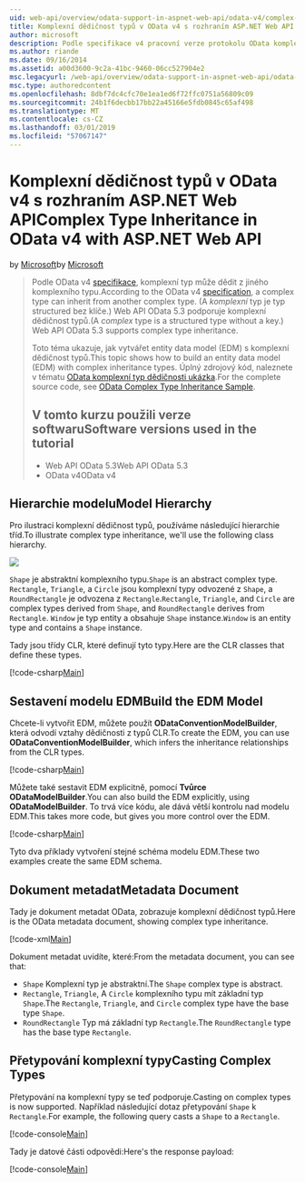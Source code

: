 ```yaml
---
uid: web-api/overview/odata-support-in-aspnet-web-api/odata-v4/complex-type-inheritance-in-odata-v4
title: Komplexní dědičnost typů v OData v4 s rozhraním ASP.NET Web API | Dokumentace Microsoftu
author: microsoft
description: Podle specifikace v4 pracovní verze protokolu OData komplexní typ může dědit z jiného komplexního typu. (Komplexní typ je strukturovaného typu bez klíče.) Webové rozhraní API...
ms.author: riande
ms.date: 09/16/2014
ms.assetid: a00d3600-9c2a-41bc-9460-06cc527904e2
msc.legacyurl: /web-api/overview/odata-support-in-aspnet-web-api/odata-v4/complex-type-inheritance-in-odata-v4
msc.type: authoredcontent
ms.openlocfilehash: 8dbf7dc4cfc70e1ea1ed6f72ffc0751a56809c09
ms.sourcegitcommit: 24b1f6decbb17bb22a45166e5fdb0845c65af498
ms.translationtype: MT
ms.contentlocale: cs-CZ
ms.lasthandoff: 03/01/2019
ms.locfileid: "57067147"
---
```

<a name="complex-type-inheritance-in-odata-v4-with-aspnet-web-api"></a><span data-ttu-id="ce6dd-104">Komplexní dědičnost typů v OData v4 s rozhraním ASP.NET Web API</span><span class="sxs-lookup"><span data-stu-id="ce6dd-104">Complex Type Inheritance in OData v4 with ASP.NET Web API</span></span>
====================
<span data-ttu-id="ce6dd-105">by [Microsoft](https://github.com/microsoft)</span><span class="sxs-lookup"><span data-stu-id="ce6dd-105">by [Microsoft](https://github.com/microsoft)</span></span>

> <span data-ttu-id="ce6dd-106">Podle OData v4 [specifikace](http://www.odata.org/documentation/odata-version-4-0/), komplexní typ může dědit z jiného komplexního typu.</span><span class="sxs-lookup"><span data-stu-id="ce6dd-106">According to the OData v4 [specification](http://www.odata.org/documentation/odata-version-4-0/), a complex type can inherit from another complex type.</span></span> <span data-ttu-id="ce6dd-107">(A *komplexní* typ je typ structured bez klíče.) Web API OData 5.3 podporuje komplexní dědičnost typů.</span><span class="sxs-lookup"><span data-stu-id="ce6dd-107">(A *complex* type is a structured type without a key.) Web API OData 5.3 supports complex type inheritance.</span></span>
> 
> <span data-ttu-id="ce6dd-108">Toto téma ukazuje, jak vytvářet entity data model (EDM) s komplexní dědičnost typů.</span><span class="sxs-lookup"><span data-stu-id="ce6dd-108">This topic shows how to build an entity data model (EDM) with complex inheritance types.</span></span> <span data-ttu-id="ce6dd-109">Úplný zdrojový kód, naleznete v tématu [OData komplexní typ dědičnosti ukázka](http://aspnet.codeplex.com/sourcecontrol/latest#Samples/WebApi/OData/v4/ODataComplexTypeInheritanceSample/ReadMe.txt).</span><span class="sxs-lookup"><span data-stu-id="ce6dd-109">For the complete source code, see [OData Complex Type Inheritance Sample](http://aspnet.codeplex.com/sourcecontrol/latest#Samples/WebApi/OData/v4/ODataComplexTypeInheritanceSample/ReadMe.txt).</span></span>
> 
> ## <a name="software-versions-used-in-the-tutorial"></a><span data-ttu-id="ce6dd-110">V tomto kurzu použili verze softwaru</span><span class="sxs-lookup"><span data-stu-id="ce6dd-110">Software versions used in the tutorial</span></span>
> 
> 
> - <span data-ttu-id="ce6dd-111">Web API OData 5.3</span><span class="sxs-lookup"><span data-stu-id="ce6dd-111">Web API OData 5.3</span></span>
> - <span data-ttu-id="ce6dd-112">OData v4</span><span class="sxs-lookup"><span data-stu-id="ce6dd-112">OData v4</span></span>


## <a name="model-hierarchy"></a><span data-ttu-id="ce6dd-113">Hierarchie modelu</span><span class="sxs-lookup"><span data-stu-id="ce6dd-113">Model Hierarchy</span></span>

<span data-ttu-id="ce6dd-114">Pro ilustraci komplexní dědičnost typů, používáme následující hierarchie tříd.</span><span class="sxs-lookup"><span data-stu-id="ce6dd-114">To illustrate complex type inheritance, we'll use the following class hierarchy.</span></span>

![](complex-type-inheritance-in-odata-v4/_static/image1.png)

<span data-ttu-id="ce6dd-115">`Shape` je abstraktní komplexního typu.</span><span class="sxs-lookup"><span data-stu-id="ce6dd-115">`Shape` is an abstract complex type.</span></span> <span data-ttu-id="ce6dd-116">`Rectangle`, `Triangle`, a `Circle` jsou komplexní typy odvozené z `Shape`, a `RoundRectangle` je odvozena z `Rectangle`.</span><span class="sxs-lookup"><span data-stu-id="ce6dd-116">`Rectangle`, `Triangle`, and `Circle` are complex types derived from `Shape`, and `RoundRectangle` derives from `Rectangle`.</span></span> <span data-ttu-id="ce6dd-117">`Window` je typ entity a obsahuje `Shape` instance.</span><span class="sxs-lookup"><span data-stu-id="ce6dd-117">`Window` is an entity type and contains a `Shape` instance.</span></span>

<span data-ttu-id="ce6dd-118">Tady jsou třídy CLR, které definují tyto typy.</span><span class="sxs-lookup"><span data-stu-id="ce6dd-118">Here are the CLR classes that define these types.</span></span>

[!code-csharp[Main](complex-type-inheritance-in-odata-v4/samples/sample1.cs)]

## <a name="build-the-edm-model"></a><span data-ttu-id="ce6dd-119">Sestavení modelu EDM</span><span class="sxs-lookup"><span data-stu-id="ce6dd-119">Build the EDM Model</span></span>

<span data-ttu-id="ce6dd-120">Chcete-li vytvořit EDM, můžete použít **ODataConventionModelBuilder**, která odvodí vztahy dědičnosti z typů CLR.</span><span class="sxs-lookup"><span data-stu-id="ce6dd-120">To create the EDM, you can use **ODataConventionModelBuilder**, which infers the inheritance relationships from the CLR types.</span></span>

[!code-csharp[Main](complex-type-inheritance-in-odata-v4/samples/sample2.cs)]

<span data-ttu-id="ce6dd-121">Můžete také sestavit EDM explicitně, pomocí **Tvůrce ODataModelBuilder**.</span><span class="sxs-lookup"><span data-stu-id="ce6dd-121">You can also build the EDM explicitly, using **ODataModelBuilder**.</span></span> <span data-ttu-id="ce6dd-122">To trvá více kódu, ale dává větší kontrolu nad modelu EDM.</span><span class="sxs-lookup"><span data-stu-id="ce6dd-122">This takes more code, but gives you more control over the EDM.</span></span>

[!code-csharp[Main](complex-type-inheritance-in-odata-v4/samples/sample3.cs)]

<span data-ttu-id="ce6dd-123">Tyto dva příklady vytvoření stejné schéma modelu EDM.</span><span class="sxs-lookup"><span data-stu-id="ce6dd-123">These two examples create the same EDM schema.</span></span>

## <a name="metadata-document"></a><span data-ttu-id="ce6dd-124">Dokument metadat</span><span class="sxs-lookup"><span data-stu-id="ce6dd-124">Metadata Document</span></span>

<span data-ttu-id="ce6dd-125">Tady je dokument metadat OData, zobrazuje komplexní dědičnost typů.</span><span class="sxs-lookup"><span data-stu-id="ce6dd-125">Here is the OData metadata document, showing complex type inheritance.</span></span>

[!code-xml[Main](complex-type-inheritance-in-odata-v4/samples/sample4.xml?highlight=13,17,25,30)]

<span data-ttu-id="ce6dd-126">Dokument metadat uvidíte, které:</span><span class="sxs-lookup"><span data-stu-id="ce6dd-126">From the metadata document, you can see that:</span></span>

- <span data-ttu-id="ce6dd-127">`Shape` Komplexní typ je abstraktní.</span><span class="sxs-lookup"><span data-stu-id="ce6dd-127">The `Shape` complex type is abstract.</span></span>
- <span data-ttu-id="ce6dd-128">`Rectangle`, `Triangle`, A `Circle` komplexního typu mít základní typ `Shape`.</span><span class="sxs-lookup"><span data-stu-id="ce6dd-128">The `Rectangle`, `Triangle`, and `Circle` complex type have the base type `Shape`.</span></span>
- <span data-ttu-id="ce6dd-129">`RoundRectangle` Typ má základní typ `Rectangle`.</span><span class="sxs-lookup"><span data-stu-id="ce6dd-129">The `RoundRectangle` type has the base type `Rectangle`.</span></span>

## <a name="casting-complex-types"></a><span data-ttu-id="ce6dd-130">Přetypování komplexní typy</span><span class="sxs-lookup"><span data-stu-id="ce6dd-130">Casting Complex Types</span></span>

<span data-ttu-id="ce6dd-131">Přetypování na komplexní typy se teď podporuje.</span><span class="sxs-lookup"><span data-stu-id="ce6dd-131">Casting on complex types is now supported.</span></span> <span data-ttu-id="ce6dd-132">Například následující dotaz přetypování `Shape` k `Rectangle`.</span><span class="sxs-lookup"><span data-stu-id="ce6dd-132">For example, the following query casts a `Shape` to a `Rectangle`.</span></span>

[!code-console[Main](complex-type-inheritance-in-odata-v4/samples/sample5.cmd)]

<span data-ttu-id="ce6dd-133">Tady je datové části odpovědi:</span><span class="sxs-lookup"><span data-stu-id="ce6dd-133">Here's the response payload:</span></span>

[!code-console[Main](complex-type-inheritance-in-odata-v4/samples/sample6.cmd)]
